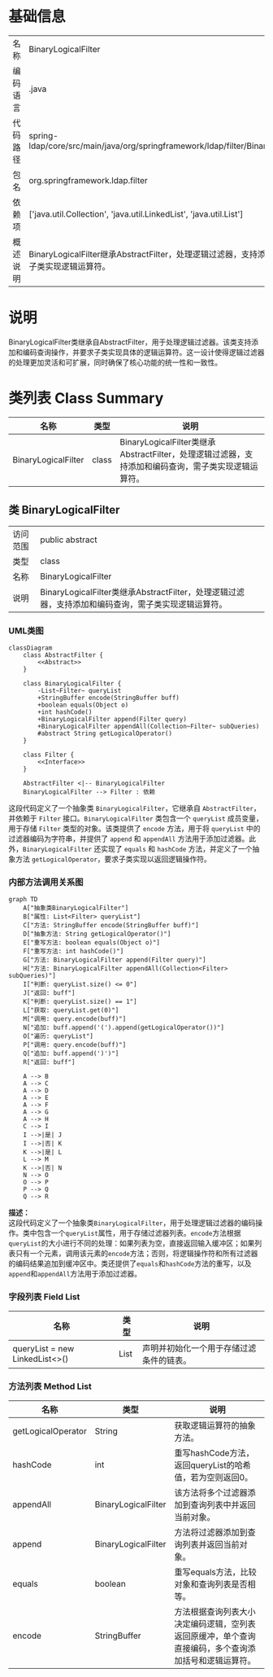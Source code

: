 # 基础信息

|      |      |
|------|------|
| 名称 | BinaryLogicalFilter |
| 编码语言 | .java |
| 代码路径 | spring-ldap/core/src/main/java/org/springframework/ldap/filter/BinaryLogicalFilter.java |
| 包名 | org.springframework.ldap.filter |
| 依赖项 | ['java.util.Collection', 'java.util.LinkedList', 'java.util.List'] |
| 概述说明 | BinaryLogicalFilter继承AbstractFilter，处理逻辑过滤器，支持添加和编码查询，需子类实现逻辑运算符。 |

# 说明

BinaryLogicalFilter类继承自AbstractFilter，用于处理逻辑过滤器。该类支持添加和编码查询操作，并要求子类实现具体的逻辑运算符。这一设计使得逻辑过滤器的处理更加灵活和可扩展，同时确保了核心功能的统一性和一致性。

# 类列表 Class Summary

| 名称   | 类型  | 说明 |
|-------|------|-------------|
| BinaryLogicalFilter | class | BinaryLogicalFilter类继承AbstractFilter，处理逻辑过滤器，支持添加和编码查询，需子类实现逻辑运算符。 |



## 类 BinaryLogicalFilter

|      |      |
|------|------|
| 访问范围 | public abstract |
| 类型 | class |
| 名称 | BinaryLogicalFilter |
| 说明 | BinaryLogicalFilter类继承AbstractFilter，处理逻辑过滤器，支持添加和编码查询，需子类实现逻辑运算符。 |


### UML类图

```mermaid
classDiagram
    class AbstractFilter {
        <<Abstract>>
    }

    class BinaryLogicalFilter {
        -List~Filter~ queryList
        +StringBuffer encode(StringBuffer buff)
        +boolean equals(Object o)
        +int hashCode()
        +BinaryLogicalFilter append(Filter query)
        +BinaryLogicalFilter appendAll(Collection~Filter~ subQueries)
        #abstract String getLogicalOperator()
    }

    class Filter {
        <<Interface>>
    }

    AbstractFilter <|-- BinaryLogicalFilter
    BinaryLogicalFilter --> Filter : 依赖
```

这段代码定义了一个抽象类 `BinaryLogicalFilter`，它继承自 `AbstractFilter`，并依赖于 `Filter` 接口。`BinaryLogicalFilter` 类包含一个 `queryList` 成员变量，用于存储 `Filter` 类型的对象。该类提供了 `encode` 方法，用于将 `queryList` 中的过滤器编码为字符串，并提供了 `append` 和 `appendAll` 方法用于添加过滤器。此外，`BinaryLogicalFilter` 还实现了 `equals` 和 `hashCode` 方法，并定义了一个抽象方法 `getLogicalOperator`，要求子类实现以返回逻辑操作符。


### 内部方法调用关系图

```mermaid
graph TD
    A["抽象类BinaryLogicalFilter"]
    B["属性: List<Filter> queryList"]
    C["方法: StringBuffer encode(StringBuffer buff)"]
    D["抽象方法: String getLogicalOperator()"]
    E["重写方法: boolean equals(Object o)"]
    F["重写方法: int hashCode()"]
    G["方法: BinaryLogicalFilter append(Filter query)"]
    H["方法: BinaryLogicalFilter appendAll(Collection<Filter> subQueries)"]
    I["判断: queryList.size() <= 0"]
    J["返回: buff"]
    K["判断: queryList.size() == 1"]
    L["获取: queryList.get(0)"]
    M["调用: query.encode(buff)"]
    N["追加: buff.append('(').append(getLogicalOperator())"]
    O["遍历: queryList"]
    P["调用: query.encode(buff)"]
    Q["追加: buff.append(')')"]
    R["返回: buff"]

    A --> B
    A --> C
    A --> D
    A --> E
    A --> F
    A --> G
    A --> H
    C --> I
    I -->|是| J
    I -->|否| K
    K -->|是| L
    L --> M
    K -->|否| N
    N --> O
    O --> P
    P --> Q
    Q --> R
```

**描述：**  
这段代码定义了一个抽象类`BinaryLogicalFilter`，用于处理逻辑过滤器的编码操作。类中包含一个`queryList`属性，用于存储过滤器列表。`encode`方法根据`queryList`的大小进行不同的处理：如果列表为空，直接返回输入缓冲区；如果列表只有一个元素，调用该元素的`encode`方法；否则，将逻辑操作符和所有过滤器的编码结果追加到缓冲区中。类还提供了`equals`和`hashCode`方法的重写，以及`append`和`appendAll`方法用于添加过滤器。

### 字段列表 Field List

| 名称  | 类型  | 说明 |
|-------|-------|------|
| queryList = new LinkedList<>() | List<Filter> | 声明并初始化一个用于存储过滤条件的链表。 |

### 方法列表 Method List

| 名称  | 类型  | 说明 |
|-------|-------|------|
| getLogicalOperator | String | 获取逻辑运算符的抽象方法。 |
| hashCode | int | 重写hashCode方法，返回queryList的哈希值，若为空则返回0。 |
| appendAll | BinaryLogicalFilter | 该方法将多个过滤器添加到查询列表中并返回当前对象。 |
| append | BinaryLogicalFilter | 方法将过滤器添加到查询列表并返回当前对象。 |
| equals | boolean | 重写equals方法，比较对象和查询列表是否相等。 |
| encode | StringBuffer | 方法根据查询列表大小决定编码逻辑，空列表返回原缓冲，单个查询直接编码，多个查询添加括号和逻辑运算符。 |





